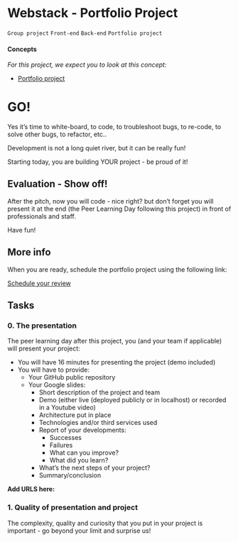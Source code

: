 # Webstack - Portfolio Project

`Group project` `Front-end` `Back-end` `Portfolio project`

#### Concepts
*For this project, we expect you to look at this concept:*

* [Portfolio project](https://intranet.alxswe.com/concepts/548)

# GO!
Yes it’s time to white-board, to code, to troubleshoot bugs, to re-code, to solve other bugs, to refactor, etc..

Development is not a long quiet river, but it can be really fun!

Starting today, you are building YOUR project - be proud of it!

## Evaluation - Show off!
After the pitch, now you will code - nice right? but don’t forget you will present it at the end (the Peer Learning Day following this project) in front of professionals and staff.

Have fun!

## More info
When you are ready, schedule the portfolio project using the following link:

[Schedule your review](https://calendly.com/alx-se-mentors/specialisation-portfolio-project-review?month=2023-04)

## Tasks

### 0. The presentation
The peer learning day after this project, you (and your team if applicable) will present your project:

* You will have 16 minutes for presenting the project (demo included)
* You will have to provide:
	* Your GitHub public repository
	* Your Google slides:
		* Short description of the project and team
		* Demo (either live (deployed publicly or in localhost) or recorded in a Youtube video)
		* Architecture put in place
		* Technologies and/or third services used
		* Report of your developments:
			* Successes
			* Failures
			* What can you improve?
			* What did you learn?
		* What’s the next steps of your project?
		* Summary/conclusion

**Add URLS here:**


### 1. Quality of presentation and project

The complexity, quality and curiosity that you put in your project is important - go beyond your limit and surprise us!
